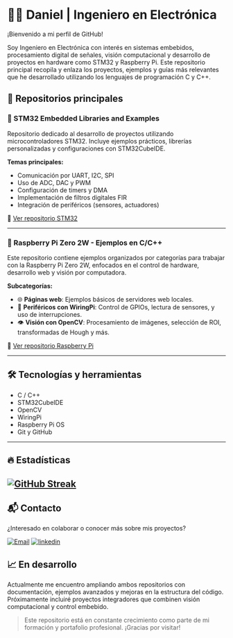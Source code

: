 # 👨‍💻 Daniel | Ingeniero en Electrónica

¡Bienvenido a mi perfil de GitHub!

Soy Ingeniero en Electrónica con interés en sistemas embebidos, procesamiento digital de señales, visión computacional y desarrollo de proyectos en hardware como STM32 y Raspberry Pi. Este repositorio principal recopila y enlaza los proyectos, ejemplos y guías más relevantes que he desarrollado utilizando los lenguajes de programación C y C++.

## 📂 Repositorios principales

### 🔧 STM32 Embedded Libraries and Examples

Repositorio dedicado al desarrollo de proyectos utilizando microcontroladores STM32. Incluye ejemplos prácticos, librerías personalizadas y configuraciones con STM32CubeIDE.

**Temas principales:**
- Comunicación por UART, I2C, SPI
- Uso de ADC, DAC y PWM
- Configuración de timers y DMA
- Implementación de filtros digitales FIR
- Integración de periféricos (sensores, actuadores)

🔗 [Ver repositorio STM32](https://github.com/Darcko123/STM32)

---

### 🍓 Raspberry Pi Zero 2W - Ejemplos en C/C++

Este repositorio contiene ejemplos organizados por categorías para trabajar con la Raspberry Pi Zero 2W, enfocados en el control de hardware, desarrollo web y visión por computadora.

**Subcategorías:**
- 🌐 **Páginas web**: Ejemplos básicos de servidores web locales.
- 🔌 **Periféricos con WiringPi**: Control de GPIOs, lectura de sensores, y uso de interrupciones.
- 👁️ **Visión con OpenCV**: Procesamiento de imágenes, selección de ROI, transformadas de Hough y más.

🔗 [Ver repositorio Raspberry Pi](https://github.com/Darcko123/Raspberry)

---

## 🛠️ Tecnologías y herramientas

- C / C++
- STM32CubeIDE
- OpenCV
- WiringPi
- Raspberry Pi OS
- Git y GitHub

---
## 🔥 Estadísticas
[![GitHub Streak](https://github-readme-streak-stats.herokuapp.com?user=Darcko123&theme=highcontrast&hide_border=true&locale=es&date_format=j%20M%5B%20Y%5D&mode=weekly)](https://git.io/streak-stats)
---

## 📬 Contacto

¿Interesado en colaborar o conocer más sobre mis proyectos?

[![Email](https://img.shields.io/badge/email-FFFFFF?style=for-the-badge&logo=email&logoColor=black)](daniel18052002@yahoo.com)
[![linkedin](https://img.shields.io/badge/linkedin-0A66C2?style=for-the-badge&logo=linkedin&logoColor=white)](www.linkedin.com/in/daniel-alejandro-ruiz-díaz-340b6328a)

## 📈 En desarrollo

Actualmente me encuentro ampliando ambos repositorios con documentación, ejemplos avanzados y mejoras en la estructura del código. Próximamente incluiré proyectos integradores que combinen visión computacional y control embebido.

> Este repositorio está en constante crecimiento como parte de mi formación y portafolio profesional. ¡Gracias por visitar!
